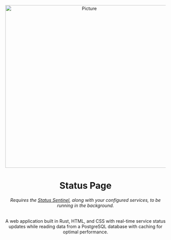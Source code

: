 <p align="center">
    <picture>
        <source height="512" media="(prefers-color-scheme: dark)" srcset="https://github.com/tn3w/statuspage/releases/download/logo/statuspage_dark.webp">
        <source height="512" media="(prefers-color-scheme: light)" srcset="https://github.com/tn3w/statuspage/releases/download/logo/statuspage_light.webp">
        <img height="512" alt="Picture" src="https://github.com/tn3w/statuspage/releases/download/logo/statuspage_light.webp">
    </picture>
</p>
<h1 align="center">Status Page</h1>
<h6 align="center">Requires the <a href="https://github.com/tn3w/statussentinel">Status Sentinel</a>, along with your configured services, to be running in the background.</h6>
<p align="center">A web application built in Rust, HTML, and CSS with real-time service status updates while reading data from a PostgreSQL database with caching for optimal performance.</p>

